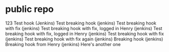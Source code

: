 # public repo
123
Test hook (Jenkins)
Test breaking hook (jenkins)
Test breaking hook with fix (jenkins)
Test breaking hook with fix, logged in Henry (jenkins)
Test breaking hook with fix, logged in Henry (jenkins)
Test breaking hook with fix (jenkins)
Test breaking hook with fix again (jenkins)
Breaking hook (jenkins)
Breaking hook from Henry (jenkins)
Here's another one
